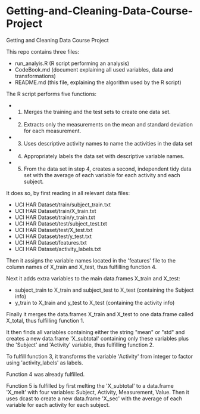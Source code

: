 # Getting-and-Cleaning-Data-Course-Project
Getting and Cleaning Data Course Project

This repo contains three files:
- run_analyis.R (R script performing an analysis)
- CodeBook.md (document explaining all used variables, data and transformations)
- README.md (this file, explaining the algorithm used by the R script)

The R script performs five functions:
- 1. Merges the training and the test sets to create one data set.
- 2. Extracts only the measurements on the mean and standard deviation for each measurement. 
- 3. Uses descriptive activity names to name the activities in the data set
- 4. Appropriately labels the data set with descriptive variable names. 
- 5. From the data set in step 4, creates a second, independent tidy data set with the average of each variable for each activity and each subject.

It does so, by first reading in all relevant data files:
- UCI HAR Dataset/train/subject_train.txt
- UCI HAR Dataset/train/X_train.txt
- UCI HAR Dataset/train/y_train.txt
- UCI HAR Dataset/test/subject_test.txt
- UCI HAR Dataset/test/X_test.txt
- UCI HAR Dataset/test/y_test.txt
- UCI HAR Dataset/features.txt
- UCI HAR Dataset/activity_labels.txt

Then it assigns the variable names located in the 'features' file to the column names of X_train and X_test, thus fulfilling function 4.

Next it adds extra variables to the main data.frames X_train and X_test:
- subject_train to X_train and subject_test to X_test (containing the Subject info)
- y_train to X_train and y_test to X_test (containing the activity info)

Finally it merges the data.frames X_train and X_test to one data.frame called X_total,
thus fulfilling function 1.

It then finds all variables containing either the string "mean" or "std" and creates a new data.frame 'X_subtotal' containing only these variables plus the 'Subject' and 'Activity' variable,
thus fulfilling function 2.

To fulfill function 3, it transforms the variable 'Activity' from integer to factor using 'activity_labels' as labels.

Function 4 was already fulfilled.

Function 5 is fulfilled by first melting the 'X_subtotal' to a data.frame 'X_melt' with four variables: Subject, Activity, Measurement, Value. Then it uses dcast to create a new data.frame 'X_sec' with the average of each variable for each activity for each subject.


